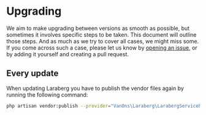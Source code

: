 # Upgrading

We aim to make upgrading between versions as smooth as possible, but sometimes it involves specific steps to be taken.
This document will outline those steps. And as much as we try to cover all cases, we might miss some. If you come
across such a case, please let us know by [opening an issue][issues], or by adding it yourself and creating a pull request.

## Every update

When updating Laraberg you have to publish the vendor files again by running
the following command:

```bash
php artisan vendor:publish --provider="VanOns\Laraberg\LarabergServiceProvider" --tag="public" --force
```

[issues]: https://github.com/VanOns/laraberg/issues
